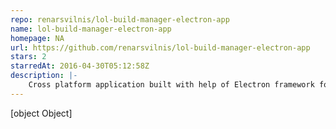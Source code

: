 ```yaml
---
repo: renarsvilnis/lol-build-manager-electron-app
name: lol-build-manager-electron-app
homepage: NA
url: https://github.com/renarsvilnis/lol-build-manager-electron-app
stars: 2
starredAt: 2016-04-30T05:12:58Z
description: |-
    Cross platform application built with help of Electron framework for the League of Legends build manager
---
```


[object Object]
